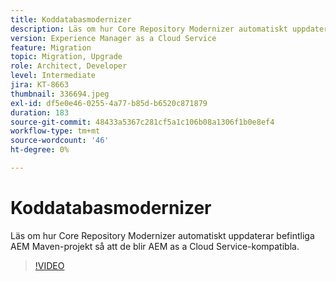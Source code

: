```yaml
---
title: Koddatabasmodernizer
description: Läs om hur Core Repository Modernizer automatiskt uppdaterar befintliga AEM Maven-projekt så att de blir AEM as a Cloud Service-kompatibla.
version: Experience Manager as a Cloud Service
feature: Migration
topic: Migration, Upgrade
role: Architect, Developer
level: Intermediate
jira: KT-8663
thumbnail: 336694.jpeg
exl-id: df5e0e46-0255-4a77-b85d-b6520c871879
duration: 183
source-git-commit: 48433a5367c281cf5a1c106b08a1306f1b0e8ef4
workflow-type: tm+mt
source-wordcount: '46'
ht-degree: 0%

---
```


# Koddatabasmodernizer

Läs om hur Core Repository Modernizer automatiskt uppdaterar befintliga AEM Maven-projekt så att de blir AEM as a Cloud Service-kompatibla.

>[!VIDEO](https://video.tv.adobe.com/v/336694?quality=12&learn=on)
